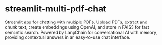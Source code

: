 # streamlit-multi-pdf-chat
Streamlit app for chatting with multiple PDFs. Upload PDFs, extract and chunk text, create embeddings using OpenAI, and store in FAISS for fast semantic search. Powered by LangChain for conversational AI with memory, providing contextual answers in an easy-to-use chat interface.
